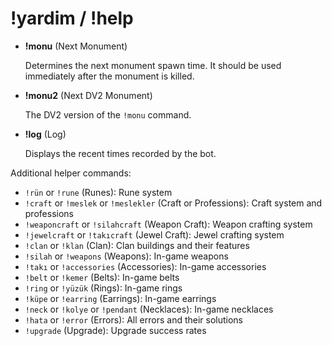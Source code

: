 ﻿# !yardim / !help

- **!monu** (Next Monument)

   Determines the next monument spawn time. It should be used immediately after the monument is killed.

- **!monu2** (Next DV2 Monument)

   The DV2 version of the `!monu` command.

- **!log** (Log)

   Displays the recent times recorded by the bot.

Additional helper commands:
- `!rün` or `!rune` (Runes): Rune system
- `!craft` or `!meslek` or `!meslekler` (Craft or Professions): Craft system and professions
- `!weaponcraft` or `!silahcraft` (Weapon Craft): Weapon crafting system
- `!jewelcraft` or `!takıcraft` (Jewel Craft): Jewel crafting system
- `!clan` or `!klan` (Clan): Clan buildings and their features
- `!silah` or `!weapons` (Weapons): In-game weapons
- `!takı` or `!accessories` (Accessories): In-game accessories
- `!belt` or `!kemer` (Belts): In-game belts
- `!ring` or `!yüzük` (Rings): In-game rings
- `!küpe` or `!earring` (Earrings): In-game earrings
- `!neck` or `!kolye` or `!pendant` (Necklaces): In-game necklaces
- `!hata` or `!error` (Errors): All errors and their solutions
- `!upgrade` (Upgrade): Upgrade success rates
